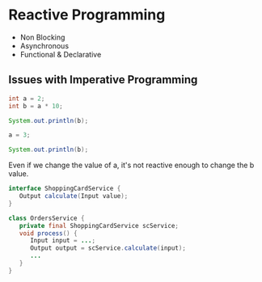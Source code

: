 # Reactive Programming
- Non Blocking
- Asynchronous
- Functional & Declarative


## Issues with Imperative Programming
```java
int a = 2;
int b = a * 10;

System.out.println(b);

a = 3;

System.out.println(b);
```
 Even if we change the value of a, it's not reactive enough to change the b value.


```java
interface ShoppingCardService {
   Output calculate(Input value);
}

class OrdersService {
   private final ShoppingCardService scService;
   void process() {
      Input input = ...;
      Output output = scService.calculate(input);
      ...
   }                                                               
}  
```
